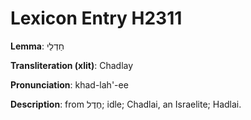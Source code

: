 # Lexicon Entry H2311

**Lemma**: חַדְלַי

**Transliteration (xlit)**: Chadlay

**Pronunciation**: khad-lah'-ee

**Description**:
from חֶדֶל; idle; Chadlai, an Israelite; Hadlai.
